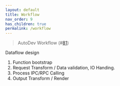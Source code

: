 ```yaml
---
layout: default
title: Workflow
nav_order: 9
has_children: true
permalink: /workflow
---
```


> AutoDev Workflow (#[81](https://github.com/unit-mesh/auto-dev/issues/81))

Dataflow design

1. Function bootstrap
2. Request Transform / Data validation, IO Handing.
3. Process IPC/RPC Calling
4. Output Transform / Render
